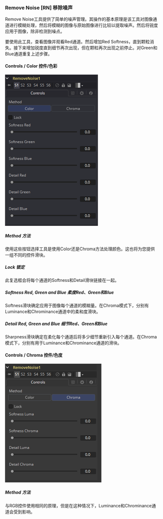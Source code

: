 ### Remove Noise [RN] 移除噪声

Remove Noise工具提供了简单的噪声管理。其操作的基本原理是该工具对图像通道进行模糊处理，然后将模糊的图像与原始图像进行比较以提取噪声。然后将锐度应用于图像，除非检测到噪点。

要使用此工具，查看图像并观看Red通道。然后增加Red Softness，直到颗粒消失。接下来增加锐度直到细节再次出现，但在颗粒再次出现之前停止。对Green和Blue通道重复上述步骤。

#### Controls / Color 控件/色彩

![RN_ControlsColor](images/RN_ControlsColor.png)

##### Method 方法

使用这些按钮选择工具是使用Color还是Chroma方法处理颜色。这也将为您提供一组不同的控件滑块。

##### Lock 锁定

此复选框会将每个通道的Softness和Detail滑块链接在一起。

##### Softness Red, Green and Blue 柔度Red、Green和Blue

Softness滑块确定应用于图像每个通道的模糊量。在Chroma模式下，分别有Luminance和Chrominance通道中的柔和度滑块。

##### Detail Red, Green and Blue 细节Red、Green和Blue

Sharpness滑块确定在柔化每个通道后将多少细节重新引入每个通道。在Chroma模式下，分别有用于Luminance和Chrominance通道的滑块。

#### Controls / Chroma 控件/色度

![RN_Chroma](images/RN_Chroma.png)

##### Method 方法

与RGB控件使用相同的原理，但是在这种情况下，Luminance和Chrominance通道会受到影响。